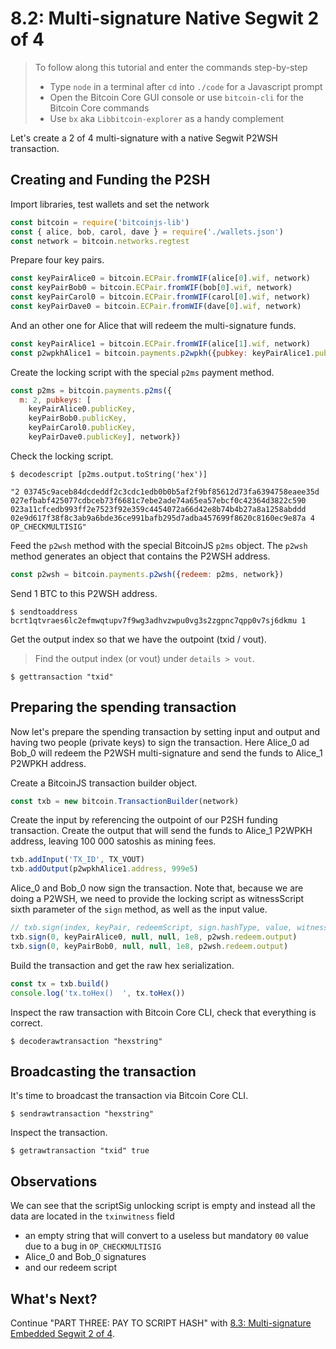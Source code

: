# 8.2: Multi-signature Native Segwit 2 of 4

> To follow along this tutorial and enter the commands step-by-step
> * Type `node` in a terminal after `cd` into `./code` for a Javascript prompt
> * Open the Bitcoin Core GUI console or use `bitcoin-cli` for the Bitcoin Core commands
> * Use `bx` aka `Libbitcoin-explorer` as a handy complement 

Let's create a 2 of 4 multi-signature with a native Segwit P2WSH transaction.


## Creating and Funding the P2SH 
 
Import libraries, test wallets and set the network
```javascript
const bitcoin = require('bitcoinjs-lib')
const { alice, bob, carol, dave } = require('./wallets.json')
const network = bitcoin.networks.regtest
```

Prepare four key pairs.
```javascript
const keyPairAlice0 = bitcoin.ECPair.fromWIF(alice[0].wif, network)
const keyPairBob0 = bitcoin.ECPair.fromWIF(bob[0].wif, network)
const keyPairCarol0 = bitcoin.ECPair.fromWIF(carol[0].wif, network)
const keyPairDave0 = bitcoin.ECPair.fromWIF(dave[0].wif, network)
```

And an other one for Alice that will redeem the multi-signature funds.
```javascript
const keyPairAlice1 = bitcoin.ECPair.fromWIF(alice[1].wif, network)
const p2wpkhAlice1 = bitcoin.payments.p2wpkh({pubkey: keyPairAlice1.publicKey, network})
```

Create the locking script with the special `p2ms` payment method.
```javascript
const p2ms = bitcoin.payments.p2ms({
  m: 2, pubkeys: [
    keyPairAlice0.publicKey,
    keyPairBob0.publicKey,
    keyPairCarol0.publicKey,
    keyPairDave0.publicKey], network})
```

Check the locking script.
```
$ decodescript [p2ms.output.toString('hex')]
``` 
`"2 03745c9aceb84dcdeddf2c3cdc1edb0b0b5af2f9bf85612d73fa6394758eaee35d 
027efbabf425077cdbceb73f6681c7ebe2ade74a65ea57ebcf0c42364d3822c590 
023a11cfcedb993ff2e7523f92e359c4454072a66d42e8b74b4b27a8a1258abddd 
02e9d617f38f8c3ab9a6bde36ce991bafb295d7adba457699f8620c8160ec9e87a 4 OP_CHECKMULTISIG"`

Feed the `p2wsh` method with the special BitcoinJS `p2ms` object.
The `p2wsh` method generates an object that contains the P2WSH address.
```javascript
const p2wsh = bitcoin.payments.p2wsh({redeem: p2ms, network})
```

Send 1 BTC to this P2WSH address. 
```
$ sendtoaddress bcrt1qtvraes6lc2efmwqtupv7f9wg3adhvzwpu0vg3s2zgpnc7qpp0v7sj6dkmu 1
```

Get the output index so that we have the outpoint (txid / vout).
> Find the output index (or vout) under `details > vout`.
```
$ gettransaction "txid"
```


## Preparing the spending transaction

Now let's prepare the spending transaction by setting input and output and having two people (private keys) to sign the 
transaction. 
Here Alice_0 ad Bob_0 will redeem the P2WSH multi-signature and send the funds to Alice_1 P2WPKH address.

Create a BitcoinJS transaction builder object.
```javascript
const txb = new bitcoin.TransactionBuilder(network)
```

Create the input by referencing the outpoint of our P2SH funding transaction.
Create the output that will send the funds to Alice_1 P2WPKH address, leaving 100 000 satoshis as mining fees.
```javascript
txb.addInput('TX_ID', TX_VOUT)
txb.addOutput(p2wpkhAlice1.address, 999e5)
```

Alice_0 and Bob_0 now sign the transaction.
Note that, because we are doing a P2WSH, we need to provide the locking script as witnessScript sixth parameter of the 
`sign` method, as well as the input value.
```javascript
// txb.sign(index, keyPair, redeemScript, sign.hashType, value, witnessScript)
txb.sign(0, keyPairAlice0, null, null, 1e8, p2wsh.redeem.output)
txb.sign(0, keyPairBob0, null, null, 1e8, p2wsh.redeem.output)
```

Build the transaction and get the raw hex serialization.
```javascript
const tx = txb.build()
console.log('tx.toHex()  ', tx.toHex())
```

Inspect the raw transaction with Bitcoin Core CLI, check that everything is correct.
```
$ decoderawtransaction "hexstring"
```


## Broadcasting the transaction

It's time to broadcast the transaction via Bitcoin Core CLI.
```
$ sendrawtransaction "hexstring"
```

Inspect the transaction.
```
$ getrawtransaction "txid" true
```


## Observations

We can see that the scriptSig unlocking script is empty and instead all the data are located in the `txinwitness` field
  * an empty string that will convert to a useless but mandatory `00` value due to a bug in `OP_CHECKMULTISIG`
  * Alice_0 and Bob_0 signatures
  * and our redeem script


## What's Next?

Continue "PART THREE: PAY TO SCRIPT HASH" with [8.3: Multi-signature Embedded Segwit 2 of 4](08_3_Multisig_P2SH_P2WSH_P2MS_2_4.md).
